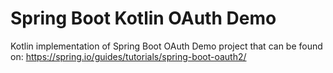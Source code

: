 # Spring Boot Kotlin OAuth Demo

Kotlin implementation of Spring Boot OAuth Demo project that can be found on: https://spring.io/guides/tutorials/spring-boot-oauth2/